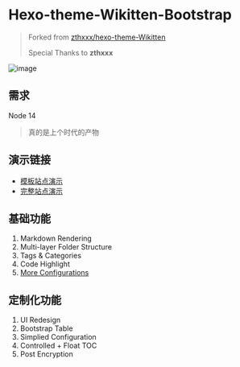 # Hexo-theme-Wikitten-Bootstrap

> Forked from [zthxxx/hexo-theme-Wikitten](https://github.com/zthxxx/hexo-theme-Wikitten)
>
> Special Thanks to **zthxxx**



![image](https://user-images.githubusercontent.com/10084666/161426699-8332f124-9127-4e56-9f46-af58e9a3cb0e.png)



## 需求

Node 14

> 真的是上个时代的产物



## 演示链接


- [模板站点演示](https://hexo-theme-wikitten-bootstrap.vercel.app/)
- [完整站点演示](https://note.legacy.szhshp.org)

## 基础功能

1. Markdown Rendering
2. Multi-layer Folder Structure
3. Tags & Categories
4. Code Highlight
5. [More Configurations](https://github.com/zthxxx/hexo-theme-Wikitten/blob/master/README_zh-CN.md)

## 定制化功能

1. UI Redesign 
2. Bootstrap Table
3. Simplied Configuration 
5. Controlled + Float TOC
6. Post Encryption
